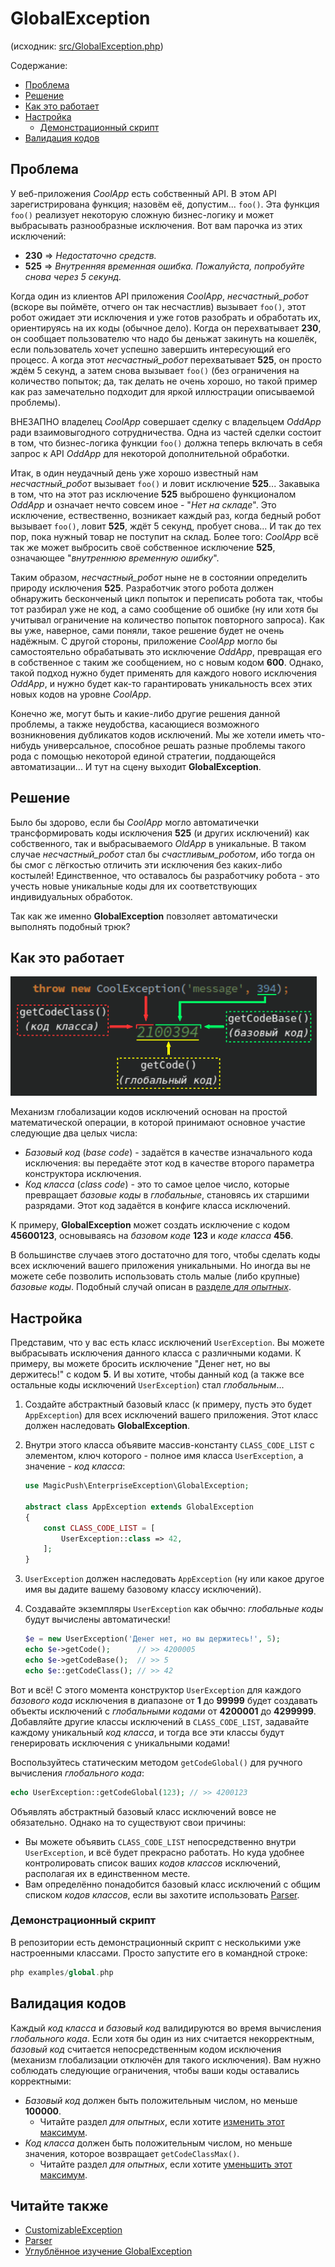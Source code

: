 # GlobalException

(исходник: [src/GlobalException.php](../../../../src/GlobalException.php))

Содержание:
- [Проблема](#проблема)
- [Решение](#решение)
- [Как это работает](#как-это-работает)
- [Настройка](#настройка)
    - [Демонстрационный скрипт](#демонстрационный-скрипт)
- [Валидация кодов](#валидация-кодов)

## Проблема

У веб-приложения _CoolApp_ есть собственный API. В этом API зарегистрирована функция; назовём её, допустим... `foo()`.
Эта функция `foo()` реализует некоторую сложную бизнес-логику и может выбрасывать разнообразные исключения. Вот вам
парочка из этих исключений:
- **230** => _Недостаточно средств._
- **525** => _Внутренняя временная ошибка. Пожалуйста, попробуйте снова через 5 секунд._

Когда один из клиентов API приложения _CoolApp_, _несчастный\_робот_ (вскоре вы поймёте, отчего он так несчастлив)
вызывает `foo()`, этот робот ожидает эти исключения и уже готов разобрать и обработать их, ориентируясь на их коды
(обычное дело). Когда он перехватывает **230**, он сообщает пользователю что надо бы деньжат закинуть на кошелёк,
если пользователь хочет успешно завершить интересующий его процесс. А когда этот _несчастный\_робот_ перехватывает
**525**, он просто ждём 5 секунд, а затем снова вызывает `foo()` (без ограничения на количество попыток; да, так
делать не очень хорошо, но такой пример как раз замечательно подходит для яркой иллюстрации описываемой проблемы).

ВНЕЗАПНО владелец _CoolApp_ совершает сделку с владельцем _OddApp_ ради взаимовыгодного сотрудничества. Одна из частей
сделки состоит в том, что бизнес-логика функции `foo()` должна теперь включать в себя запрос к API _OddApp_ для
некоторой дополнительной обработки.

Итак, в один неудачный день уже хорошо известный нам _несчастный\_робот_ вызывает `foo()` и ловит исключение **525**...
Закавыка в том, что на этот раз исключение **525** выброшено функционалом _OddApp_ и означает нечто совсем иное -
"_Нет на складе_". Это исключение, ествественно, возникает каждый раз, когда бедный робот вызывает `foo()`, ловит
**525**, ждёт 5 секунд, пробует снова... И так до тех пор, пока нужный товар не поступит на склад. Более того:
_CoolApp_ всё так же может выбросить своё собственное исключение **525**, означающее "_внутреннюю временную ошибку_".

Таким образом, _несчастный\_робот_ ныне не в состоянии определить природу исключения **525**. Разработчик этого робота
должен обнаружить бесконченый цикл попыток и переписать робота так, чтобы тот разбирал уже не код, а само сообщение
об ошибке (ну или хотя бы учитывал ограничение на количество попыток повторного запроса). Как вы уже, наверное, сами
поняли, такое решение будет не очень надёжным. С другой стороны, приложение _CoolApp_ могло бы самостоятельно
обрабатывать это исключение _OddApp_, превращая его в собственное с таким же сообщением, но с новым кодом **600**.
Однако, такой подход нужно будет применять для каждого нового исключения _OddApp_, и нужно будет как-то гарантировать
уникальность всех этих новых кодов на уровне _CoolApp_.

Конечно же, могут быть и какие-либо другие решения данной проблемы, а также неудобства, касающиеся возможного
возникновения дубликатов кодов исключений. Мы же хотели иметь что-нибудь универсальное, способное решать разные
проблемы такого рода с помощью некоторой единой стратегии, поддающейся автоматизации... И тут на сцену выходит
**GlobalException**.

## Решение

Было бы здорово, если бы _CoolApp_ могло автоматичечки трансформировать коды исключения **525** (и других исключений)
как собственного, так и выбрасываемого _OldApp_ в уникальные. В таком случае _несчастный\_робот_ стал бы
_счастливым\_роботом_, ибо тогда он бы смог с лёгкостью отличить эти исключения без каких-либо костылей! Единственное,
что оставалось бы разработчику робота - это учесть новые уникальные коды для их соответствующих индивидуальных
обработок.

Так как же именно **GlobalException** повзоляет автоматически выполнять подобный трюк?

## Как это работает

![части глобального исключения](../../../assets/images/global-exception-parts_ru.png)

Механизм глобализации кодов исключений основан на простой математической операции, в которой принимают основное
участие следующие два целых числа:
- _Базовый код_ (_base code_) - задаётся в качестве изначального кода исключения: вы передаёте этот код в качестве
второго параметра конструктора исключения.
- _Код класса_ (_class code_) - это то самое целое число, которые превращает _базовые коды_ в _глобальные_, становясь
их старшими разрядами. Этот код задаётся в конфиге класса исключений.

К примеру, **GlobalException** может создать исключение с кодом **45600123**, основываясь на _базовом коде_ **123** и
_коде класса_ **456**.

В большинстве случаев этого достаточно для того, чтобы сделать коды всех исключений вашего приложения уникальными. Но
иногда вы не можете себе позволить использовать столь малые (либо крупные) _базовые коды_. Подобный случай описан в
[разделе _для опытных_](../experienced/global-exception.md#неподходящий-максимум-базового-кода).

## Настройка

Представим, что у вас есть класс исключений `UserException`. Вы можете выбрасывать исключения данного класса с
различными кодами. К примеру, вы можете бросить исключение "Денег нет, но вы держитесь!" с кодом **5**. И вы хотите,
чтобы данный код (а также все остальные коды исключений `UserException`) стал _глобальным_...

1. Создайте абстрактный базовый класс (к примеру, пусть это будет `AppException`) для всех исключений вашего
приложения. Этот класс должен наследовать **GlobalException**.
1. Внутри этого класса объявите массив-константу `CLASS_CODE_LIST` с элементом, ключ которого - полное имя класса
`UserException`, а значение - _код класса_:

    ```php
    use MagicPush\EnterpriseException\GlobalException;
    
    abstract class AppException extends GlobalException
    {
        const CLASS_CODE_LIST = [
            UserException::class => 42,
        ];
    }
    ```

1. `UserException` должен наследовать `AppException` (ну или какое другое имя вы дадите вашему базовому классу
исключений).
1. Создавайте экземпляры `UserException` как обычно: _глобальные коды_ будут вычислены автоматически!

    ```php
    $e = new UserException('Денег нет, но вы держитесь!', 5);
    echo $e->getCode();      // >> 4200005
    echo $e->getCodeBase();  // >> 5
    echo $e::getCodeClass(); // >> 42
    ```

Вот и всё! С этого момента конструктор `UserException` для каждого _базового кода_ исключения в диапазоне от **1** до
**99999** будет создавать объекты исключений с _глобальными кодами_ от **4200001** до **4299999**. Добавляйте другие
классы исключений в `CLASS_CODE_LIST`, задавайте каждому уникальный _код класса_, и тогда все эти классы будут
генерировать исключения с уникальными кодами!

Воспользуйтесь статическим методом `getCodeGlobal()` для ручного вычисления _глобального кода_:

```php
echo UserException::getCodeGlobal(123); // >> 4200123
```

Объявлять абстрактный базовый класс исключений вовсе не обязательно. Однако на то существуют свои причины:
- Вы можете объявить `CLASS_CODE_LIST` непосредственно внутри `UserException`, и всё будет прекрасно работать. Но куда
удобнее контролировать список ваших _кодов классов_ исключений, располагая их в единственном месте.
- Вам определённо понадобится базовый класс исключений с общим списком _кодов классов_, если вы захотите использовать
[Parser](parser.md#требования).

### Демонстрационный скрипт

В репозитории есть демонстрационный скрипт с несколькими уже настроенными классами. Просто запустите его в командной
строке:

```php
php examples/global.php
```

## Валидация кодов

Каждый _код класса_ и _базовый код_ валидируются во время вычисления _глобального кода_. Если хотя бы один из них
считается некорректным, _базовый код_ считается непосредственным кодом исключения (механизм глобализации отключён для
такого исключения). Вам нужно соблюдать следующие ограничения, чтобы ваши коды оставались корректными:
- _Базовый код_ должен быть положительным числом, но меньше **100000**.
    - Читайте раздел _для опытных_, если хотите
    [изменить этот максимум](../experienced/global-exception.md#неподходящий-максимум-базового-кода).
- _Код класса_ должен быть положительным числом, но меньше значения, которое возвращает `getCodeClassMax()`.
    - Читайте раздел _для опытных_, если хотите
    [уменьшить этот максимум](../experienced/global-exception.md#ограничение-глобального-кода-для-приложения).

## Читайте также

- [CustomizableException](customizable-exception.md)
- [Parser](parser.md)
- [Углублённое изучение GlobalException](../experienced/global-exception.md)

